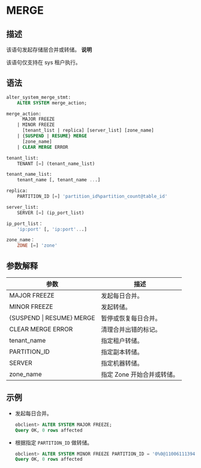 MERGE
==========================



描述
-----------------------

该语句发起存储层合并或转储。
**说明**



该语句仅支持在 sys 租户执行。

语法
-----------------------

```sql
alter_system_merge_stmt:
    ALTER SYSTEM merge_action;

merge_action:
      MAJOR FREEZE
    | MINOR FREEZE
      [tenant_list | replica] [server_list] [zone_name]
    | {SUSPEND | RESUME} MERGE
      [zone_name]
    | CLEAR MERGE ERROR

tenant_list:
    TENANT [=] (tenant_name_list)

tenant_name_list:
    tenant_name [, tenant_name ...]

replica:
    PARTITION_ID [=] 'partition_id%partition_count@table_id' 

server_list:
    SERVER [=] (ip_port_list)

ip_port_list：
    'ip:port' [, 'ip:port'...]

zone_name：
    ZONE [=] 'zone'
```



参数解释
-------------------------



|          **参数**           |      **描述**      |
|---------------------------|------------------|
| MAJOR FREEZE              | 发起每日合并。          |
| MINOR FREEZE              | 发起转储。            |
| {SUSPEND \| RESUME} MERGE | 暂停或恢复每日合并。       |
| CLEAR MERGE ERROR         | 清理合并出错的标记。       |
| tenant_name               | 指定租户转储。          |
| PARTITION_ID              | 指定副本转储。          |
| SERVER                    | 指定机器转储。          |
| zone_name                 | 指定 Zone 开始合并或转储。 |



示例
-----------------------

* 发起每日合并。

  ```sql
  obclient> ALTER SYSTEM MAJOR FREEZE;
  Query OK, 0 rows affected
  ```



* 根据指定 `PARTITION_ID` 做转储。

  ```sql
  obclient> ALTER SYSTEM MINOR FREEZE PARTITION_ID = '0%0@1100611139453887';
  Query OK, 0 rows affected
  ```
